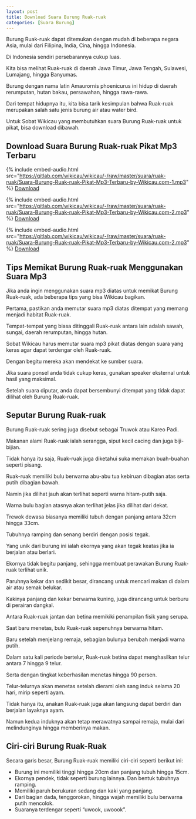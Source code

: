 ```yaml
---
layout: post
title: Download Suara Burung Ruak-ruak
categories: [Suara Burung]
---
```


Burung Ruak-ruak dapat ditemukan dengan mudah di beberapa negara Asia, mulai dari Filipina, India, Cina, hingga Indonesia.

Di Indonesia sendiri persebarannya cukup luas.

Kita bisa melihat Ruak-ruak di daerah Jawa Timur, Jawa Tengah, Sulawesi, Lumajang, hingga Banyumas.

Burung dengan nama latin Amaurornis phoenicurus ini hidup di daerah rerumputan, hutan bakau, persawahan, hingga rawa-rawa.

Dari tempat hidupnya itu, kita bisa tarik kesimpulan bahwa Ruak-ruak merupakan salah satu jenis burung air atau water bird.

Untuk Sobat Wikicau yang membutuhkan suara Burung Ruak-ruak untuk pikat, bisa download dibawah.

## Download Suara Burung Ruak-ruak Pikat Mp3 Terbaru

{% include embed-audio.html src="https://gitlab.com/wikicau/wikicau/-/raw/master/suara/ruak-ruak/Suara-Burung-Ruak-ruak-Pikat-Mp3-Terbaru-by-Wikicau.com-1.mp3" %}
[Download](https://bit.ly/2IuFDII)

{% include embed-audio.html src="https://gitlab.com/wikicau/wikicau/-/raw/master/suara/ruak-ruak/Suara-Burung-Ruak-ruak-Pikat-Mp3-Terbaru-by-Wikicau.com-2.mp3" %}
[Download](https://bit.ly/2L8PBB9)

{% include embed-audio.html src="https://gitlab.com/wikicau/wikicau/-/raw/master/suara/ruak-ruak/Suara-Burung-Ruak-ruak-Pikat-Mp3-Terbaru-by-Wikicau.com-2.mp3" %}
[Download](https://bit.ly/2L8PBB9)

## Tips Memikat Burung Ruak-ruak Menggunakan Suara Mp3

Jika anda ingin menggunakan suara mp3 diatas untuk memikat Burung Ruak-ruak, ada beberapa tips yang bisa Wikicau bagikan.

Pertama, pastikan anda memutar suara mp3 diatas ditempat yang memang menjadi habitat Ruak-ruak.

Tempat-tempat yang biasa ditinggali Ruak-ruak antara lain adalah sawah, sungai, daerah rerumputan, hingga hutan.

Sobat Wikicau harus memutar suara mp3 pikat diatas dengan suara yang keras agar dapat terdengar oleh Ruak-ruak.

Dengan begitu mereka akan mendekat ke sumber suara.

Jika suara ponsel anda tidak cukup keras, gunakan speaker eksternal untuk hasil yang maksimal.

Setelah suara diputar, anda dapat bersembunyi ditempat yang tidak dapat dilihat oleh Burung Ruak-ruak.

## Seputar Burung Ruak-ruak

Burung Ruak-ruak sering juga disebut sebagai Truwok atau Kareo Padi.

Makanan alami Ruak-ruak ialah serangga, siput kecil cacing dan juga biji-bijian.

Tidak hanya itu saja, Ruak-ruak juga diketahui suka memakan buah-buahan seperti pisang.

Ruak-ruak memiliki bulu berwarna abu-abu tua kebiruan dibagian atas serta putih dibagian bawah.

Namin jika dilihat jauh akan terlihat seperti warna hitam-putih saja.

Warna bulu bagian atasnya akan terlihat jelas jika dilihat dari dekat.

Trewok dewasa biasanya memiliki tubuh dengan panjang antara 32cm hingga 33cm.

Tubuhnya ramping dan senang berdiri dengan posisi tegak.

Yang unik dari burung ini ialah ekornya yang akan tegak keatas jika ia berjalan atau berlari.

Ekornya tidak begitu panjang, sehingga membuat perawakan Burung Ruak-ruak terlihat unik.

Paruhnya kekar dan sedikit besar, dirancang untuk mencari makan di dalam air atau semak belukar.

Kakinya panjang dan kekar berwarna kuning, juga dirancang untuk berburu di perairan dangkal.

Antara Ruak-ruak jantan dan betina memikiki penampilan fisik yang serupa.

Saat baru menetas, bulu Ruak-ruak sepenuhnya berwarna hitam.

Baru setelah menjelang remaja, sebagian bulunya berubah menjadi warna putih.

Dalam satu kali periode bertelur, Ruak-ruak betina dapat menghasilkan telur antara 7 hingga 9 telur.

Serta dengan tingkat keberhasilan menetas hingga 90 persen.

Telur-telurnya akan menetas setelah dierami oleh sang induk selama 20 hari, mirip seperti ayam.

Tidak hanya itu, anakan Ruak-ruak juga akan langsung dapat berdiri dan berjalan layaknya ayam.

Namun kedua induknya akan tetap merawatnya sampai remaja, mulai dari melindunginya hingga memberinya makan.

## Ciri-ciri Burung Ruak-Ruak

Secara garis besar, Burung Ruak-ruak memiliki ciri-ciri seperti berikut ini:

- Burung ini memiliki tinggi hingga 20cm dan panjang tubuh hingga 15cm.
- Ekornya pendek, tidak seperti burung lainnya. Dan bentuk tubuhnya ramping.
- Memiliki paruh berukuran sedang dan kaki yang panjang.
- Dari bagian dada, tenggorokan, hingga wajah memiliki bulu berwarna putih mencolok.
- Suaranya terdengar seperti “uwook, uwoook”.
